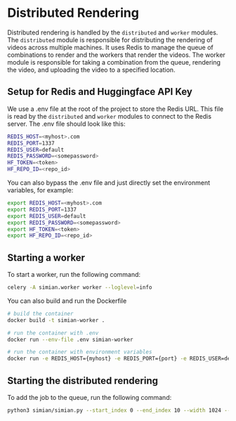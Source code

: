 # Distributed Rendering

Distributed rendering is handled by the `distributed` and `worker` modules. The `distributed` module is responsible for distributing the rendering of videos across multiple machines. It uses Redis to manage the queue of combinations to render and the workers that render the videos. The worker module is responsible for taking a combination from the queue, rendering the video, and uploading the video to a specified location.

## Setup for Redis and Huggingface API Key

We use a .env file at the root of the project to store the Redis URL. This file is read by the `distributed` and `worker` modules to connect to the Redis server. The .env file should look like this:

```bash
REDIS_HOST=<myhost>.com
REDIS_PORT=1337
REDIS_USER=default
REDIS_PASSWORD=<somepassword>
HF_TOKEN=<token>
HF_REPO_ID=<repo_id>
```

You can also bypass the .env file and just directly set the environment variables, for example:
```bash
export REDIS_HOST=<myhost>.com
export REDIS_PORT=1337
export REDIS_USER=default
export REDIS_PASSWORD=<somepassword>
export HF_TOKEN=<token>
export HF_REPO_ID=<repo_id>
```

## Starting a worker

To start a worker, run the following command:

```bash
celery -A simian.worker worker --loglevel=info
```

You can also build and run the Dockerfile
```bash
# build the container
docker build -t simian-worker .

# run the container with .env
docker run --env-file .env simian-worker

# run the container with environment variables
docker run -e REDIS_HOST={myhost} -e REDIS_PORT={port} -e REDIS_USER=default -e REDIS_PASSWORD={some password} -e HF_TOKEN={token} -e HF_REPO_ID={repo_id} simian-worker
```

## Starting the distributed rendering

To add the job to the queue, run the following command:

```bash
python3 simian/simian.py --start_index 0 --end_index 10 --width 1024 --height 576
```